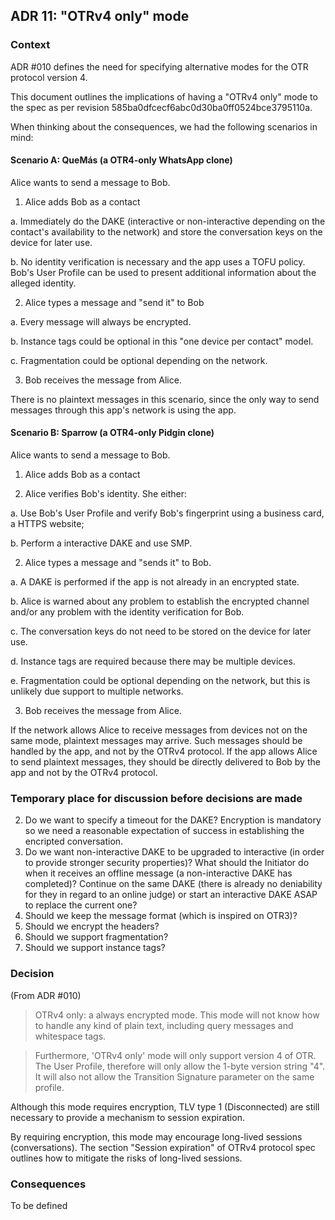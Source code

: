## ADR 11: "OTRv4 only" mode

### Context

ADR #010 defines the need for specifying alternative modes for the OTR protocol
version 4.

This document outlines the implications of having a "OTRv4 only" mode to the
spec as per revision 585ba0dfcecf6abc0d30ba0ff0524bce3795110a.

When thinking about the consequences, we had the following scenarios in mind:

#### Scenario A: QueMás (a OTR4-only WhatsApp clone)

Alice wants to send a message to Bob.

1. Alice adds Bob as a contact

  a. Immediately do the DAKE (interactive or non-interactive depending on the
     contact's availability to the network) and store the conversation keys on
     the device for later use.

  b. No identity verification is necessary and the app uses a TOFU policy. Bob's
     User Profile can be used to present additional information about the
     alleged identity.

2. Alice types a message and "send it" to Bob

  a. Every message will always be encrypted.

  b. Instance tags could be optional in this "one device per contact" model.

  c. Fragmentation could be optional depending on the network.

3. Bob receives the message from Alice.

There is no plaintext messages in this scenario, since the only way to send
messages through this app's network is using the app.

#### Scenario B: Sparrow (a OTR4-only Pidgin clone)

Alice wants to send a message to Bob.

1. Alice adds Bob as a contact

2. Alice verifies Bob's identity. She either:

  a. Use Bob's User Profile and verify Bob's fingerprint using a business card,
     a HTTPS website;

  b. Perform a interactive DAKE and use SMP.

2. Alice types a message and "sends it" to Bob.

  a. A DAKE is performed if the app is not already in an encrypted state.

  b. Alice is warned about any problem to establish the encrypted channel and/or
     any problem with the identity verification for Bob.

  c. The conversation keys do not need to be stored on the device for later use.

  d. Instance tags are required because there may be multiple devices.

  e. Fragmentation could be optional depending on the network, but this is
     unlikely due support to multiple networks.

3. Bob receives the message from Alice.

If the network allows Alice to receive messages from devices not on the same
mode, plaintext messages may arrive. Such messages should be handled by the app,
and not by the OTRv4 protocol. If the app allows Alice to send plaintext
messages, they should be directly delivered to Bob by the app and not by the
OTRv4 protocol.

### Temporary place for discussion before decisions are made

2. Do we want to specify a timeout for the DAKE? Encryption is mandatory so we
   need a reasonable expectation of success in establishing the encripted
   conversation.
3. Do we want non-interactive DAKE to be upgraded to interactive (in order to
   provide stronger security properties)?
   What should the Initiator do when it receives an offline message (a
   non-interactive DAKE has completed)? Continue on the same DAKE (there is
   already no deniability for they in regard to an online judge) or start an
   interactive DAKE ASAP to replace the current one?
5. Should we keep the message format (which is inspired on OTR3)?
6. Should we encrypt the headers?
7. Should we support fragmentation?
8. Should we support instance tags?

### Decision

(From ADR #010)

> OTRv4 only: a always encrypted mode. This mode will not know how to handle
> any kind of plain text, including query messages and whitespace tags.

> Furthermore, 'OTRv4 only' mode will only support version 4 of OTR. The User
> Profile, therefore will only allow the 1-byte version string "4". It will also
> not allow the Transition Signature parameter on the same profile.

Although this mode requires encryption, TLV type 1 (Disconnected) are still
necessary to provide a mechanism to session expiration.

By requiring encryption, this mode may encourage long-lived sessions
(conversations). The section "Session expiration" of OTRv4 protocol spec
outlines how to mitigate the risks of long-lived sessions.

### Consequences

To be defined
